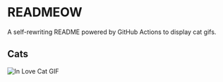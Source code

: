 # READMEOW

A self-rewriting README powered by GitHub Actions to display cat gifs.

## Cats

![In Love Cat GIF](https://media0.giphy.com/media/MDJ9IbxxvDUQM/200.gif?cid=9acd02dady3rpw0i1lcwfjbb5964mzbkf8esd86s4odp4m4z&ep=v1_gifs_search&rid=200.gif&ct=g)
